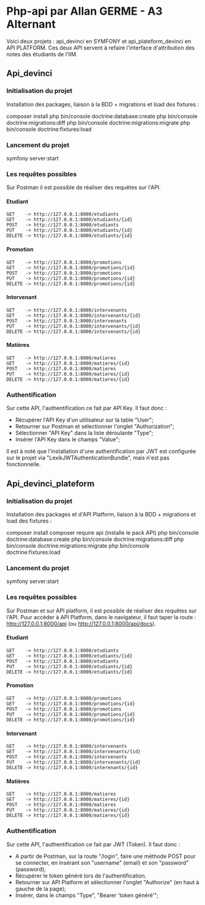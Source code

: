 # Php-api par Allan GERME - A3 Alternant
  
  Voici deux projets : api_devinci en SYMFONY et api_plateform_devinci en API PLATFORM. 
  Ces deux API servent à refaire l'interface d'attribution des notes des étudiants de l'IIM. 
  
## Api_devinci 

### Initialisation du projet

Installation des packages, liaison à la BDD + migrations et load des fixtures : 

  composer install
  php bin/console doctrine:database:create
  php bin/console doctrine:migrations:diff
  php bin/console doctrine:migrations:migrate
  php bin/console doctrine:fixtures:load
  
### Lancement du projet

  symfony server:start 
 
### Les requêtes possibles 

  Sur Postman il est possible de réaliser des requêtes sur l'API. 
  
#### Etudiant

    GET    -> http://127.0.0.1:8000/etudiants 
    GET    -> http://127.0.0.1:8000/etudiants/{id}
    POST   -> http://127.0.0.1:8000/etudiants
    PUT    -> http://127.0.0.1:8000/etudiants/{id}
    DELETE -> http://127.0.0.1:8000/etudiants/{id}
    
 #### Promotion

    GET    -> http://127.0.0.1:8000/promotions
    GET    -> http://127.0.0.1:8000/promotions/{id}
    POST   -> http://127.0.0.1:8000/promotions
    PUT    -> http://127.0.0.1:8000/promotions/{id}
    DELETE -> http://127.0.0.1:8000/promotions/{id}
    
  #### Intervenant

    GET    -> http://127.0.0.1:8000/intervenants
    GET    -> http://127.0.0.1:8000/intervenants/{id}
    POST   -> http://127.0.0.1:8000/intervenants
    PUT    -> http://127.0.0.1:8000/intervenants/{id}
    DELETE -> http://127.0.0.1:8000/intervenants/{id}
  
  #### Matières

    GET    -> http://127.0.0.1:8000/matieres
    GET    -> http://127.0.0.1:8000/matieres/{id}
    POST   -> http://127.0.0.1:8000/matieres
    PUT    -> http://127.0.0.1:8000/matieres/{id}
    DELETE -> http://127.0.0.1:8000/matieres/{id}
    
 ### Authentification
 
  Sur cette API, l'authentification ce fait par API Key. 
  Il faut donc : 
  - Récupérer l'API Key d'un utilisateur sur la table "User"; 
  - Retourner sur Postman et sélectionner l'onglet "Authorization";
  - Sélectionner "API Key" dans la liste déroulante "Type"; 
  - Insérer l'API Key dans le champs "Value"; 

Il est à noté que l'installation d'une authentification par JWT est configurée sur le projet via "LexikJWTAuthenticationBundle", mais n'est pas fonctionnelle.  

## Api_devinci_plateform

### Initialisation du projet

Installation des packages et d'API Platform, liaison à la BDD + migrations et load des fixtures : 

  composer install
  composer require api (installe le pack API)
  php bin/console doctrine:database:create
  php bin/console doctrine:migrations:diff
  php bin/console doctrine:migrations:migrate
  php bin/console doctrine:fixtures:load
  
### Lancement du projet

  symfony server:start 
 
### Les requêtes possibles 

  Sur Postman et sur API platform, il est possible de réaliser des requêtes sur l'API. 
  Puur accèder à API Platform, dans le navigateur, il faut taper la route : http://127.0.0.1:8000/api (ou http://127.0.0.1:8000/api/docs).
  
#### Etudiant

    GET    -> http://127.0.0.1:8000/etudiants
    GET    -> http://127.0.0.1:8000/etudiants/{id}
    POST   -> http://127.0.0.1:8000/etudiants
    PUT    -> http://127.0.0.1:8000/etudiants/{id}
    DELETE -> http://127.0.0.1:8000/etudiants/{id}
    
 #### Promotion

    GET    -> http://127.0.0.1:8000/promotions
    GET    -> http://127.0.0.1:8000/promotions/{id}
    POST   -> http://127.0.0.1:8000/promotions
    PUT    -> http://127.0.0.1:8000/promotions/{id}
    DELETE -> http://127.0.0.1:8000/promotions/{id}
    
  #### Intervenant

    GET    -> http://127.0.0.1:8000/intervenants
    GET    -> http://127.0.0.1:8000/intervenants/{id}
    POST   -> http://127.0.0.1:8000/intervenants
    PUT    -> http://127.0.0.1:8000/intervenants/{id}
    DELETE -> http://127.0.0.1:8000/interenants/{id}
  
  #### Matières

    GET    -> http://127.0.0.1:8000/matieres
    GET    -> http://127.0.0.1:8000/matieres/{id}
    POST   -> http://127.0.0.1:8000/matieres
    PUT    -> http://127.0.0.1:8000/matieres/{id}
    DELETE -> http://127.0.0.1:8000/matieres/{id}
    
 ### Authentification
 
  Sur cette API, l'authentification ce fait par JWT (Token). 
  Il faut donc : 
  - A partir de Postman, sur la route "/login", faire une méthode POST pour se connecter, en insérant son "username" (email) et son "password" (password); 
  - Récupérer le token généré lors de l'authentification. 
  - Retourner sur API Platform et sélectionner l'onglet "Authorize" (en haut à gauche de la page);
  - Insérer, dans le champs "Type", "Bearer 'token généré'"; 

